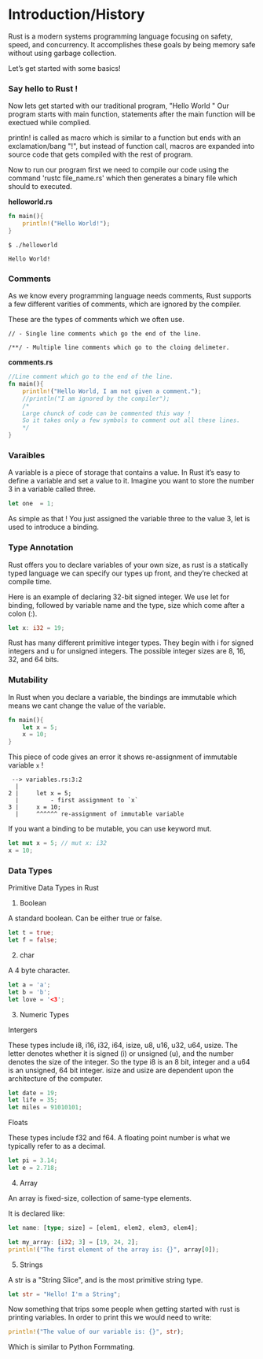 # Introduction/History


Rust is a modern systems programming language focusing on safety, speed, and concurrency. It accomplishes these goals by being memory safe without using garbage collection.

Let’s get started with some basics!

### Say hello to Rust !

Now lets get started with our traditional program, "Hello World "
Our program starts with main function, statements after the main function will be exectued while complied.

println! is called as macro which is similar to a function but ends with an exclamation/bang "!",
but instead of function call, macros are expanded into source code that gets compiled
with the rest of program.

Now to run our program first we need to compile our code using the command 'rustc file_name.rs'
which then generates a binary file which should to executed.

**helloworld.rs**

```rust
fn main(){
	println!("Hello World!");
}
```
```
$ ./helloworld

Hello World!
```


### Comments

As we know every programming language needs comments, Rust supports a few different varities of comments, which are ignored by the compiler.

These are the types of comments which we often use.

```
// - Single line comments which go the end of the line.

/**/ - Multiple line comments which go to the cloing delimeter.
```

**comments.rs**

```rust
//Line comment which go to the end of the line.
fn main(){
	println!("Hello World, I am not given a comment.");
	//println("I am ignored by the compiler");
	/*
	Large chunck of code can be commented this way !
	So it takes only a few symbols to comment out all these lines.
	*/
}
```

### Varaibles

A variable is a piece of storage that contains a value. In Rust it’s easy to define a variable and set a value to it. Imagine you want to store the number 3 in a variable called three. 

```rust
let one  = 1;
```

As simple as that ! You just assigned the variable three to the value 3, let is used to introduce a binding.

### Type Annotation

Rust offers you to declare variables of your own size, as rust is a statically typed language we can
specify our types up front, and they’re checked at compile time.

Here is an example of declaring 32-bit signed integer. We use let for binding, followed by variable name and the type, size which come after a colon (:).

```rust
let x: i32 = 19;
```

Rust has many different primitive integer types. They begin with i for signed integers and u for unsigned integers. The possible integer sizes are 8, 16, 32, and 64 bits.

### Mutability

In Rust when you declare a variable, the bindings are immutable which means we cant change the value 
of the variable.

```rust
fn main(){
	let x = 5;
	x = 10;
}
```
This piece of code gives an error it shows re-assignment of immutable variable `x` !

```
 --> variables.rs:3:2
  |
2 | 	let x = 5;
  | 	    - first assignment to `x`
3 | 	x = 10;
  | 	^^^^^^ re-assignment of immutable variable

```

If you want a binding to be mutable, you can use keyword mut.

```rust
let mut x = 5; // mut x: i32
x = 10;
```

### Data Types

Primitive Data Types in Rust

1. Boolean

A standard boolean. Can be either true or false.

```rust
let t = true;
let f = false;
```

2. char

A 4 byte character.

```rust
let a = 'a';
let b = 'b';
let love = '<3';
```

3. Numeric Types

Intergers

These types include i8, i16, i32, i64, isize, u8, u16, u32, u64, usize. The letter denotes whether it is signed (i) or unsigned (u), and the number denotes the size of the integer. So the type i8 is an 8 bit, integer and a u64 is an unsigned, 64 bit integer. isize and usize are dependent upon the architecture of the computer.

```rust
let date = 19;
let life = 35;
let miles = 91010101;
```

Floats

These types include f32 and f64. A floating point number is what we typically refer to as a decimal.

```rust
let pi = 3.14;
let e = 2.718;
```

4. Array

An array is fixed-size, collection of same-type elements.

It is declared like:

```rust
let name: [type; size] = [elem1, elem2, elem3, elem4];

let my_array: [i32; 3] = [19, 24, 2];
println!("The first element of the array is: {}", array[0]);
```

5. Strings 

A str is a "String Slice", and is the most primitive string type.

```rust
let str = "Hello! I'm a String";
```

Now something that trips some people when getting started with rust is printing variables. In order to print this we would need to write:

```rust
println!("The value of our variable is: {}", str);
```

Which is similar to Python Formmating.
